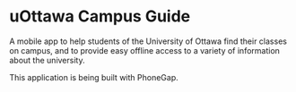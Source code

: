 # uOttawa Campus Guide

A mobile app to help students of the University of Ottawa find their classes on campus, and to provide easy offline access to a variety of information about the university.

This application is being built with PhoneGap.
